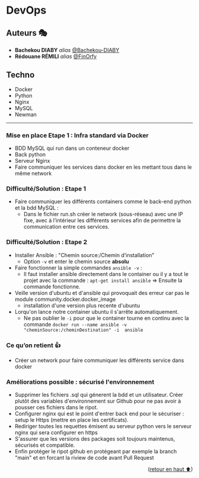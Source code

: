# DevOps  <a name="readme-top"></a>

## Auteurs 🎭

* **Bachekou DIABY** _alias_ [@Bachekou-DIABY](https://github.com/Bachekou-DIABY)
* **Rédouane RÉMILI** _alias_ [@FinOrfy](https://github.com/red-rml)

## Techno

* Docker
* Python
* Nginx
* MySQL
* Newman

---

### Mise en place Etape 1 : Infra standard via Docker

* BDD MySQL qui run dans un conteneur docker
* Back python
* Serveur Nginx
* Faire communiquer les services dans docker en les mettant tous dans le même network

### Difficulté/Solution : Etape 1

* Faire communiquer les différents containers comme le back-end python et la bdd MySQL :
  * Dans le fichier run.sh créer le network (sous-réseau) avec une IP fixe, avec à l’intérieur les différents services afin de permettre la communication entre ces services.

### Difficulté/Solution : Etape 2

* Installer Ansible : "Chemin source:/Chemin d’installation"
  * Option ```-v``` et enter le chemin source **absolu** 
* Faire fonctionner la simple commandes ```ansible -v``` :
  * Il faut installer ansible directement dans le container ou il y a tout le projet avec la commande : ```apt-get install ansible``` => Ensuite la commande  fonctionne.
* Veille version d'ubuntu et d'ansible qui provoquait des erreur car pas le module community.docker.docker_image
  * installation d'une version plus recente d'ubuntu
* Lorqu'on lance notre container ubuntu il s'arrête automatiquement.
  * Ne pas oublier le ```-i``` pour que le container tourne en continu avec la commande ```docker run --name ansible -v "cheminSource:/cheminDestination" -i  ansible```

### Ce qu’on retient 👍

* Créer un network pour faire communiquer les différents service dans docker

### Améliorations possible : sécurisé l'environnement

* Supprimer les fichiers .sql qui génerent la bdd et un utilisateur. Créer plutôt des variables d'environnement sur Github pour ne pas avoir à pousser ces fichiers dans le ripot.
* Configurer nginx qui est le point d'entrer back end pour le sécuriser : setup le Https (mettre en place les certificats).
* Rediriger toutes les requettes émisent au serveur python vers le serveur nginx qui sera configurer en https
* S'assurer que les versions des packages soit toujours maintenus, sécurisés et compatible.
* Enfin protéger le ripot github en protégeant par exemple la branch "main" et en forcant la riview de code avant Pull Request

<p align="right">(<a href="#readme-top">retour en haut ⬆</a>)</p>
